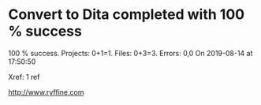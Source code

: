 # Convert to Dita  completed with 100 % success

100 % success. Projects: 0+1=1.  Files: 0+3=3. Errors: 0,0  On 2019-08-14 at 17:50:50

Xref: 1 ref



http://www.ryffine.com
